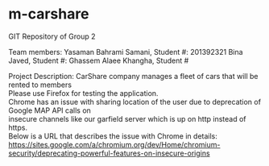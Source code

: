 # m-carshare
GIT Repository of Group 2

Team members:
Yasaman Bahrami Samani, Student #: 201392321
Bina Javed, Student #: 
Ghassem Alaee Khangha, Student # 

Project Description: 
CarShare company manages a fleet of cars that will be rented to members
<br/>
Please use Firefox for testing the application.<br/>
Chrome has an issue with sharing location of the user due to deprecation of Google MAP API calls on <br/>
insecure channels like our garfield server which is up on http instead of https. <br/>
Below is a URL that describes the issue with Chrome in details: <br/>
https://sites.google.com/a/chromium.org/dev/Home/chromium-security/deprecating-powerful-features-on-insecure-origins
